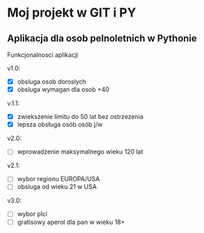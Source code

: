 # Moj projekt w GIT i PY


## Aplikacja dla osob pelnoletnich w Pythonie


Funkcjonalnosci aplikacji 

v1.0:
- [x] obsluga osob doroslych
- [x] obsluga wymagan dla osob +40

v.1.1:
- [x] zwiekszenie limitu do 50 lat bez ostrzezenia
- [x] lepsza obsługa osób osób j/w

v2.0:
- [ ] wprowadzenie maksymalnego wieku 120 lat

v2.1:
- [ ] wybor regionu EUROPA/USA
- [ ] obsluga od wieku 21 w USA

v3.0:
- [ ] wybor plci
- [ ] gratisowy aperol dla pan w wieku 18+
